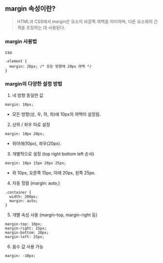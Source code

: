 ## margin 속성이란?
> HTML과 CSS에서 margin은 요소의 바깥쪽 여백을 의미하며, 다른 요소와의 간격을 조정하는 데 사용된다.


### margin 사용법

css
```
.element {
  margin: 20px; /* 모든 방향에 20px 여백 */
}
```

### margin의 다양한 설정 방법

1. 네 방향 동일한 값
```
margin: 10px;
```
+ 모든 방향(상, 우, 하, 좌)에 10px의 여백이 설정됨.

2. 상하 / 좌우 따로 설정
```
margin: 10px 20px;
```
+ 위아래(10px), 좌우(20px).

3. 개별적으로 설정 (top right bottom left 순서)
```
margin: 10px 15px 20px 25px;
```
+ 위 10px, 오른쪽 15px, 아래 20px, 왼쪽 25px.

4. 자동 정렬 (margin: auto;)
```
.container {
  width: 200px;
  margin: auto;
}
```

5. 개별 속성 사용 (margin-top, margin-right 등)
```
margin-top: 10px;
margin-right: 15px;
margin-bottom: 20px;
margin-left: 25px;
```

6. 음수 값 사용 가능
```
margin: -10px;
```





